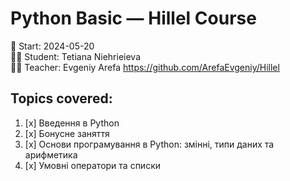 # Python Basic — Hillel Course

📅 Start: 2024-05-20  
👩‍💻 Student: Tetiana Niehrieieva  
👩‍💻 Teacher: Evgeniy Arefa
https://github.com/ArefaEvgeniy/Hillel 

## Topics covered:
1. [x] Введення в Python
2. [x] Бонусне заняття
3. [x] Основи програмування в Python: змінні, типи даних та арифметика
4. [x] Умовні оператори та списки
